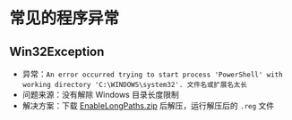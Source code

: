 # 常见的程序异常

## Win32Exception
- 异常：`An error occurred trying to start process 'PowerShell' with working directory 'C:\WINDOWS\system32'. 文件名或扩展名太长`
- 问题来源：没有解除 Windows 目录长度限制
- 解决方案：下载 [EnableLongPaths.zip](https://d.hut.ao/d/tools/EnableLongPaths.zip) 后解压，运行解压后的 `.reg` 文件
